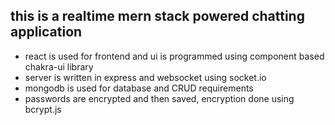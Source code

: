 
## this is a realtime mern stack powered chatting application
- react is used for frontend and ui is programmed using component based chakra-ui library
- server is written in express and websocket using socket.io
- mongodb is used for database and CRUD requirements
- passwords are encrypted and then saved, encryption done using bcrypt.js

